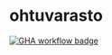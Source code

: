 # ohtuvarasto

[![GHA workflow badge](https://github.com/StefanBonney/ohtuvarasto/workflows/CI/badge.svg)](https://github.com/StefanBonney/ohtuvarasto/actions)

